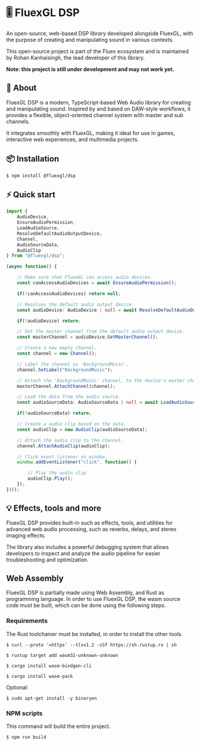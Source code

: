 # 🎚️ FluexGL DSP
An open-source, web-based DSP library developed alongside FluexGL, with the purpose of creating and manipulating sound in various contexts.

This open-source project is part of the Fluex ecosystem and is maintained by Rohan Kanhaisingh, the lead developer of this library.

**Note: this project is still under development and may not work yet.**

## 🧩 About
FluexGL DSP is a modern, TypeScript-based Web Audio library for creating and manipulating sound. Inspired by and based on DAW-style workflows, it provides a flexible, object-oriented channel system with master and sub channels.

It integrates smoothly with FluexGL, making it ideal for use in games, interactive web experiences, and multimedia projects.

## 📦 Installation

```
$ npm install @fluexgl/dsp
```

## ⚡ Quick start

```ts
import { 
    AudioDevice, 
    EnsureAudioPermission, 
    LoadAudioSource, 
    ResolveDefaultAudioOutputDevice, 
    Channel, 
    AudioSourceData, 
    AudioClip 
} from "@fluexgl/dsp";

(async function() {

    // Make sure that FluexGL can access audio devices.
    const canAccessAudioDevices = await EnsureAudioPermission();

    if(!canAccessAudioDevices) return null;

    // Resolves the default audio output device.
    const audioDevice: AudioDevice | null = await ResolveDefaultAudioOutputDevice();

    if(!audioDevice) return;

    // Get the master channel from the default audio output device.
    const masterChannel = audioDevice.GetMasterChannel();

    // Create a new empty channel.
    const channel = new Channel();

    // Label the channel as 'BackgroundMusic'.
    channel.SetLabel("BackgroundMusic");

    // Attach the 'BackgroundMusic' channel, to the device's master channel.
    masterChannel.AttachChannel(channel);

    // Load the data from the audio source.
    const audioSourceData: AudioSourceData | null = await LoadAudioSource("Beautiful Background Music.mp3");

    if(!audioSourceData) return;

    // Create a audio clip based on the data.
    const audioClip = new AudioClip(audioSourceData);

    // Attach the audio clip to the channel.
    channel.AttachAudioClip(audioClip);

    // Click event listener on window.
    window.addEventListener("click", function() {

        // Play the audio clip
        audioClip.Play();
    });
})();
```

## 💡 Effects, tools and more
FluexGL DSP provides built-in such as effects, tools, and utilities for advanced web audio processing, such as reverbs, delays, and stereo imaging effects.

The library also includes a powerful debugging system that allows developers to inspect and analyze the audio pipeline for easier troubleshooting and optimization.

## Web Assembly

FluexGL DSP is partially made using Web Assembly, and Rust as programming language. In order to use FluexGL DSP, the wasm source code must be built, which can be done using the following steps.

### Requirements

The Rust toolchainer must be installed, in order to install the other tools.

```
$ curl --proto '=https' --tlsv1.2 -sSf https://sh.rustup.rs | sh
```

```
$ rustup target add wasm32-unknown-unknown
```

```
$ cargo install wasm-bindgen-cli
```

```
$ cargo install wasm-pack
```

Optional:
```
$ sudo apt-get install -y binaryen
```

### NPM scripts

This command will build the entire project.
```
$ npm run build
```